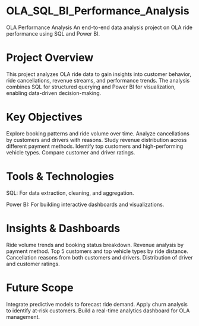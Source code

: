 # OLA_SQL_BI_Performance_Analysis
OLA Performance Analysis
 An end-to-end data analysis project on OLA ride performance using SQL and Power BI.

# Project Overview
This project analyzes OLA ride data to gain insights into customer behavior, ride cancellations, revenue streams, and performance trends. The analysis combines SQL for structured querying and Power BI for visualization, enabling data-driven decision-making.

 # Key Objectives
Explore booking patterns and ride volume over time.
Analyze cancellations by customers and drivers with reasons.
Study revenue distribution across different payment methods.
Identify top customers and high-performing vehicle types.
Compare customer and driver ratings.

# Tools & Technologies

SQL: For data extraction, cleaning, and aggregation.

Power BI: For building interactive dashboards and visualizations.

# Insights & Dashboards

Ride volume trends and booking status breakdown.
Revenue analysis by payment method.
Top 5 customers and top vehicle types by ride distance.
Cancellation reasons from both customers and drivers.
Distribution of driver and customer ratings.

# Future Scope

Integrate predictive models to forecast ride demand.
Apply churn analysis to identify at-risk customers.
Build a real-time analytics dashboard for OLA management.

